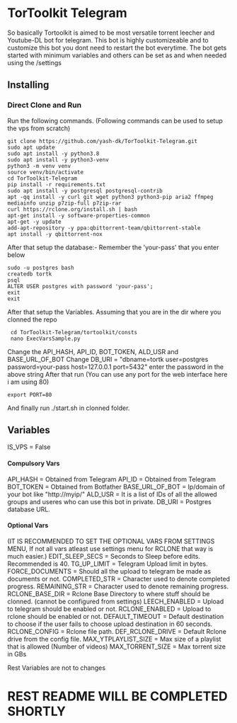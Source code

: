 # TorToolkit Telegram
So basically Tortoolkit is aimed to be most versatile torrent leecher and Youtube-DL bot for telegram. This bot is highly customizeable and to customize this bot you dont need to restart the bot everytime. 
The bot gets started with minimum variables and others can be set as and when needed using the /settings

## Installing
### Direct Clone and Run
Run the following commands. (Following commands can be used to setup the vps from scratch)
   
    git clone https://github.com/yash-dk/TorToolkit-Telegram.git
    sudo apt update
    sudo apt install -y python3.8
    sudo apt install -y python3-venv
    python3 -m venv venv
    source venv/bin/activate
    cd TorToolkit-Telegram
    pip install -r requirements.txt
	sudo apt install -y postgresql postgresql-contrib
	apt -qq install -y curl git wget python3 python3-pip aria2 ffmpeg mediainfo unzip p7zip-full p7zip-rar
	curl https://rclone.org/install.sh | bash
	apt-get install -y software-properties-common
	apt-get -y update
	add-apt-repository -y ppa:qbittorrent-team/qbittorrent-stable
	apt install -y qbittorrent-nox

After that setup the database:-
Remember the 'your-pass' that you enter below

    sudo -u postgres bash
    createdb tortk
    psql
    ALTER USER postgres with password 'your-pass';
    exit
    exit
After that setup the Variables.
	Assuming that you are in the dir where you clonned the repo
	   
     cd TorToolkit-Telegram/tortoolkit/consts
	 nano ExecVarsSample.py

Change the API_HASH, API_ID, BOT_TOKEN, ALD_USR and BASE_URL_OF_BOT
Change DB_URI = "dbname=tortk user=postgres password=your-pass host=127.0.0.1 port=5432"
enter the password in the above string
After that run (You can use any port for the web interface here i am using 80)

    export PORT=80

And finally run ./start.sh in clonned folder.
## Variables
IS_VPS = False
#### Compulsory Vars
API_HASH = Obtained from Telegram 
API_ID = Obtained from Telegram
BOT_TOKEN = Obtained from Botfather
BASE_URL_OF_BOT = Ip/domain of your bot like "http://myip/"
ALD_USR = It is a list of IDs of all the allowed groups and useres who can use this bot in private.
DB_URI = Postgres database URL.
#### Optional Vars
(IT IS RECOMMENDED TO SET THE OPTIONAL VARS FROM SETTINGS MENU, If not all vars atleast use settings menu for RCLONE that way is much easier.)
EDIT_SLEEP_SECS = Seconds to Sleep before edits. Recommended is 40.
TG_UP_LIMIT = Telegram Upload limit in bytes.
FORCE_DOCUMENTS = Should all the upload to telegram be made as documents or not.
COMPLETED_STR = Character used to denote completed progress. 
REMAINING_STR = Character used to denote remaining progress.
RCLONE_BASE_DIR = Rclone Base Directory to where stuff should be clonned. (cannot be configured from settings)
LEECH_ENABLED = Upload to telegram should be enabled or not.
RCLONE_ENABLED = Upload to rclone should be enabled or not.
DEFAULT_TIMEOUT = Default destination to choose if the user fails to choose upload destination in 60 seconds.
RCLONE_CONFIG = Rclone file path.
DEF_RCLONE_DRIVE = Default Rclone drive from the config file.
MAX_YTPLAYLIST_SIZE = Max size of a playlist that is allowed (Number of videos)
MAX_TORRENT_SIZE = Max torrent size in GBs

Rest Variables are not to changes 

# REST README WILL BE COMPLETED SHORTLY
